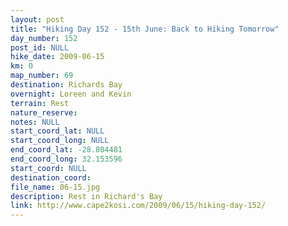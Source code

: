 ```yaml
---
layout: post
title: "Hiking Day 152 - 15th June: Back to Hiking Tomorrow"
day_number: 152
post_id: NULL
hike_date: 2009-06-15
km: 0
map_number: 69
destination: Richards Bay
overnight: Loreen and Kevin
terrain: Rest
nature_reserve: 
notes: NULL
start_coord_lat: NULL
start_coord_long: NULL
end_coord_lat: -28.804481
end_coord_long: 32.153596
start_coord: NULL
destination_coord: 
file_name: 06-15.jpg
description: Rest in Richard's Bay
link: http://www.cape2kosi.com/2009/06/15/hiking-day-152/
---
```

